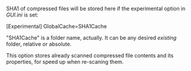 SHA1 of compressed files will be stored here if the experimental option in *GUI.ini* is set:

[Experimental]
GlobalCache=SHA1Cache

"SHA1Cache" is a folder name, actually. It can be any desired _existing_ folder, relative or absolute.

This option stores already scanned compressed file contents and its properties, for speed up when re-scaning them.